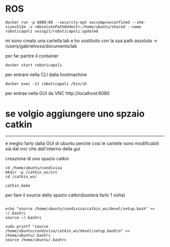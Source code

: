 # ROS


```
docker run -p 6080:80 --security-opt seccomp=unconfined --shm-size=512m -v <AbsolutePathOnHost>:/home/ubuntu/shared --name roboticapoli vossgit/roboticapoli:updated 

```
mi sono creato una cartella lab e ho sostituito con la sua path assoluta 
<AbsolutePathOnHost> -> /users/gabrielvoss/documents/lab


per far partire il container
```
docker start roboticapoli
```

per entrare nella CLI dalla hostmachine
```
docker exec -it roboticapoli /bin/sh
```

per entrae nella GUI da VNC
http://localhost:6080











# se volgio aggiungere uno spzaio catkin

---
è meglio farlo dalla GUI di ubuntu perchè cosi le cartelle sono modificabili sia dal vnc che dall'interno della gui


creazione di uno spazio catkin
```
cd /home/ubuntu/condivisa
mkdir -p /catkin_ws/src
cd /catkin_ws/

catkin_make
```

per fare il source dello spazio catkin(basterà farlo 1 volta)
```

echo "source /home/ubuntu/condivisa/catkin_ws/devel/setup.bash" >> ~/.bashrc
source ~/.bashrc

sudo printf "source /home/ubuntu/condivisa/catkin_ws/devel/setup.bash\n" >> /home/ubuntu/.bashrc
source /home/ubuntu/.bashrc

```
